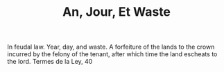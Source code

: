 ---
title: An, Jour, Et Waste
permalink: "/definitions/an-jour-et-waste.html"
body: In feudal law. Year, day, and waste. A forfeiture of the lands to the crown
  incurred by the felony of the tenant, after which time the land escheats to the
  lord. Termes de la Ley, 40
published_at: '2018-07-07'
layout: post
---